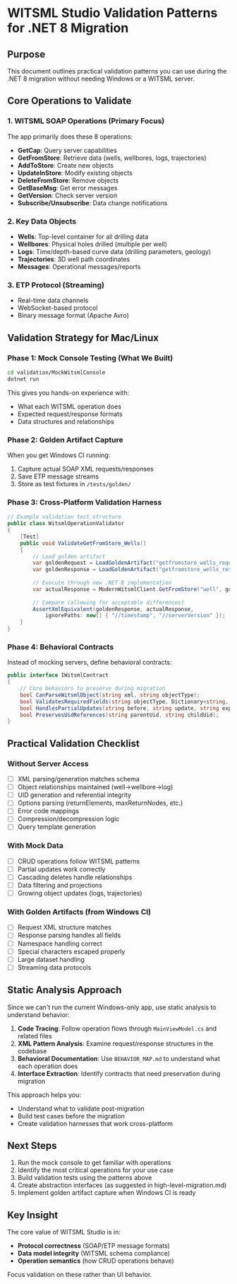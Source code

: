 # WITSML Studio Validation Patterns for .NET 8 Migration

## Purpose
This document outlines practical validation patterns you can use during the .NET 8 migration without needing Windows or a WITSML server.

## Core Operations to Validate

### 1. WITSML SOAP Operations (Primary Focus)
The app primarily does these 8 operations:
- **GetCap**: Query server capabilities
- **GetFromStore**: Retrieve data (wells, wellbores, logs, trajectories)
- **AddToStore**: Create new objects
- **UpdateInStore**: Modify existing objects
- **DeleteFromStore**: Remove objects
- **GetBaseMsg**: Get error messages
- **GetVersion**: Check server version
- **Subscribe/Unsubscribe**: Data change notifications

### 2. Key Data Objects
- **Wells**: Top-level container for all drilling data
- **Wellbores**: Physical holes drilled (multiple per well)
- **Logs**: Time/depth-based curve data (drilling parameters, geology)
- **Trajectories**: 3D well path coordinates
- **Messages**: Operational messages/reports

### 3. ETP Protocol (Streaming)
- Real-time data channels
- WebSocket-based protocol
- Binary message format (Apache Avro)

## Validation Strategy for Mac/Linux

### Phase 1: Mock Console Testing (What We Built)
```bash
cd validation/MockWitsmlConsole
dotnet run
```
This gives you hands-on experience with:
- What each WITSML operation does
- Expected request/response formats
- Data structures and relationships

### Phase 2: Golden Artifact Capture
When you get Windows CI running:
1. Capture actual SOAP XML requests/responses
2. Save ETP message streams
3. Store as test fixtures in `/tests/golden/`

### Phase 3: Cross-Platform Validation Harness
```csharp
// Example validation test structure
public class WitsmlOperationValidator
{
    [Test]
    public void ValidateGetFromStore_Wells()
    {
        // Load golden artifact
        var goldenRequest = LoadGoldenArtifact("getfromstore_wells_request.xml");
        var goldenResponse = LoadGoldenArtifact("getfromstore_wells_response.xml");
        
        // Execute through new .NET 8 implementation
        var actualResponse = ModernWitsmlClient.GetFromStore("well", goldenRequest);
        
        // Compare (allowing for acceptable differences)
        AssertXmlEquivalent(goldenResponse, actualResponse, 
            ignorePaths: new[] { "//timestamp", "//serverVersion" });
    }
}
```

### Phase 4: Behavioral Contracts
Instead of mocking servers, define behavioral contracts:

```csharp
public interface IWitsmlContract
{
    // Core behaviors to preserve during migration
    bool CanParseWitsmlObject(string xml, string objectType);
    bool ValidatesRequiredFields(string objectType, Dictionary<string, object> fields);
    bool HandlesPartialUpdates(string before, string update, string expectedAfter);
    bool PreservesUidReferences(string parentUid, string childUid);
}
```

## Practical Validation Checklist

### Without Server Access
- [ ] XML parsing/generation matches schema
- [ ] Object relationships maintained (well->wellbore->log)
- [ ] UID generation and referential integrity
- [ ] Options parsing (returnElements, maxReturnNodes, etc.)
- [ ] Error code mappings
- [ ] Compression/decompression logic
- [ ] Query template generation

### With Mock Data
- [ ] CRUD operations follow WITSML patterns
- [ ] Partial updates work correctly
- [ ] Cascading deletes handle relationships
- [ ] Data filtering and projections
- [ ] Growing object updates (logs, trajectories)

### With Golden Artifacts (from Windows CI)
- [ ] Request XML structure matches
- [ ] Response parsing handles all fields
- [ ] Namespace handling correct
- [ ] Special characters escaped properly
- [ ] Large dataset handling
- [ ] Streaming data protocols

## Static Analysis Approach

Since we can't run the current Windows-only app, use static analysis to understand behavior:

1. **Code Tracing**: Follow operation flows through `MainViewModel.cs` and related files
2. **XML Pattern Analysis**: Examine request/response structures in the codebase
3. **Behavioral Documentation**: Use `BEHAVIOR_MAP.md` to understand what each operation does
4. **Interface Extraction**: Identify contracts that need preservation during migration

This approach helps you:
- Understand what to validate post-migration
- Build test cases before the migration  
- Create validation harnesses that work cross-platform

## Next Steps

1. Run the mock console to get familiar with operations
2. Identify the most critical operations for your use case
3. Build validation tests using the patterns above
4. Create abstraction interfaces (as suggested in high-level-migration.md)
5. Implement golden artifact capture when Windows CI is ready

## Key Insight
The core value of WITSML Studio is in:
- **Protocol correctness** (SOAP/ETP message formats)
- **Data model integrity** (WITSML schema compliance)
- **Operation semantics** (how CRUD operations behave)

Focus validation on these rather than UI behavior.
